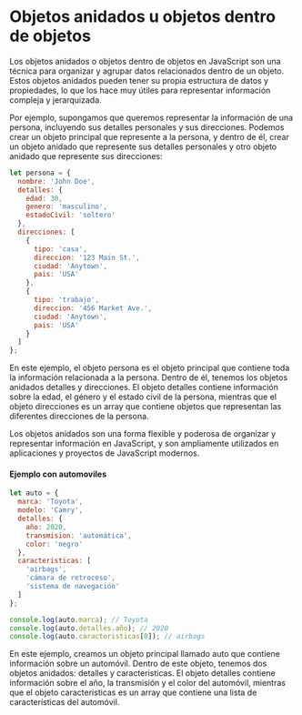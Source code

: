 # Objetos anidados u objetos dentro de objetos
Los objetos anidados o objetos dentro de objetos en JavaScript son una técnica para organizar y agrupar datos relacionados dentro de un objeto. Estos objetos anidados pueden tener su propia estructura de datos y propiedades, lo que los hace muy útiles para representar información compleja y jerarquizada.

Por ejemplo, supongamos que queremos representar la información de una persona, incluyendo sus detalles personales y sus direcciones. Podemos crear un objeto principal que represente a la persona, y dentro de él, crear un objeto anidado que represente sus detalles personales y otro objeto anidado que represente sus direcciones:

```javascript
let persona = {
  nombre: 'John Doe',
  detalles: {
    edad: 30,
    genero: 'masculino',
    estadoCivil: 'soltero'
  },
  direcciones: [
    {
      tipo: 'casa',
      direccion: '123 Main St.',
      ciudad: 'Anytown',
      pais: 'USA'
    },
    {
      tipo: 'trabajo',
      direccion: '456 Market Ave.',
      ciudad: 'Anytown',
      pais: 'USA'
    }
  ]
};
```
En este ejemplo, el objeto persona es el objeto principal que contiene toda la información relacionada a la persona. Dentro de él, tenemos los objetos anidados detalles y direcciones. El objeto detalles contiene información sobre la edad, el género y el estado civil de la persona, mientras que el objeto direcciones es un array que contiene objetos que representan las diferentes direcciones de la persona.

Los objetos anidados son una forma flexible y poderosa de organizar y representar información en JavaScript, y son ampliamente utilizados en aplicaciones y proyectos de JavaScript modernos.

#### Ejemplo con automoviles
```javascript
let auto = {
  marca: 'Toyota',
  modelo: 'Camry',
  detalles: {
    año: 2020,
    transmision: 'automática',
    color: 'negro'
  },
  caracteristicas: [
    'airbags',
    'cámara de retroceso',
    'sistema de navegación'
  ]
};

console.log(auto.marca); // Toyota
console.log(auto.detalles.año); // 2020
console.log(auto.caracteristicas[0]); // airbags
```
En este ejemplo, creamos un objeto principal llamado auto que contiene información sobre un automóvil. Dentro de este objeto, tenemos dos objetos anidados: detalles y caracteristicas. El objeto detalles contiene información sobre el año, la transmisión y el color del automóvil, mientras que el objeto caracteristicas es un array que contiene una lista de características del automóvil.

